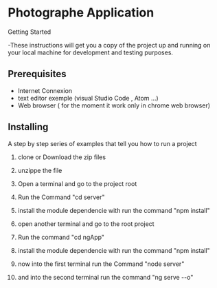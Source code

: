 
 
 
 # Photographe Application 


Getting Started

-These instructions will get you a copy of the project up and running on your local machine for development and testing purposes.


## Prerequisites

- Internet Connexion
- text editor exemple (visual Studio Code , Atom ...)
- Web browser ( for the moment it work only in chrome web browser)


## Installing

A step by step series of examples that tell you how to run a project 


1) clone or Download the zip files 

2) unzippe the file 

3) Open a terminal and go to the project root 

4) Run the Command "cd server"

5) install the module dependencie with run the command "npm install" 

6) open another terminal and go to the root project 

7) Run the command "cd ngApp" 

8) install the module dependencie with run the command "npm install"

9) now into the first terminal run the Command "node server" 

10) and into the second terminal run the command "ng serve --o"
